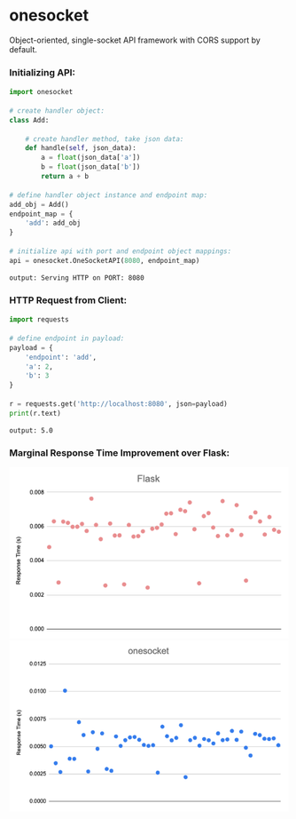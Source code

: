 # onesocket

Object-oriented, single-socket API framework with CORS support by default.

### Initializing API:

```python
import onesocket

# create handler object:
class Add:

    # create handler method, take json data:
    def handle(self, json_data):
        a = float(json_data['a'])
        b = float(json_data['b'])
        return a + b

# define handler object instance and endpoint map:
add_obj = Add()
endpoint_map = {
    'add': add_obj
}

# initialize api with port and endpoint object mappings:
api = onesocket.OneSocketAPI(8080, endpoint_map)
```

```
output: Serving HTTP on PORT: 8080
```

### HTTP Request from Client:

```python
import requests

# define endpoint in payload:
payload = {
    'endpoint': 'add',
    'a': 2,
    'b': 3
}

r = requests.get('http://localhost:8080', json=payload)
print(r.text)
```

```
output: 5.0
```

### Marginal Response Time Improvement over Flask:

![Untitled](https://raw.githubusercontent.com/hershyz/onesocket/main/Untitled%201.png)
![Untitled](https://raw.githubusercontent.com/hershyz/onesocket/main/Untitled.png)
